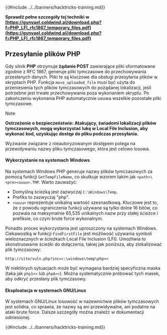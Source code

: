 {{#include ../../banners/hacktricks-training.md}}

**Sprawdź pełne szczegóły tej techniki w [https://gynvael.coldwind.pl/download.php?f=PHP_LFI_rfc1867_temporary_files.pdf](https://gynvael.coldwind.pl/download.php?f=PHP_LFI_rfc1867_temporary_files.pdf)**

## **Przesyłanie plików PHP**

Gdy silnik **PHP** otrzymuje **żądanie POST** zawierające pliki sformatowane zgodnie z RFC 1867, generuje pliki tymczasowe do przechowywania przesłanych danych. Pliki te są kluczowe dla obsługi przesyłania plików w skryptach PHP. Funkcja `move_uploaded_file` musi być użyta do przeniesienia tych plików tymczasowych do pożądanej lokalizacji, jeśli potrzebne jest trwałe przechowywanie poza wykonaniem skryptu. Po zakończeniu wykonania PHP automatycznie usuwa wszelkie pozostałe pliki tymczasowe.

> [!NOTE]
> **Ostrzeżenie o bezpieczeństwie: Atakujący, świadomi lokalizacji plików tymczasowych, mogą wykorzystać lukę w Local File Inclusion, aby wykonać kod, uzyskując dostęp do pliku podczas przesyłania.**

Wyzwanie związane z nieautoryzowanym dostępem polega na przewidywaniu nazwy pliku tymczasowego, która jest celowo losowa.

#### Wykorzystanie na systemach Windows

Na systemach Windows PHP generuje nazwy plików tymczasowych za pomocą funkcji `GetTempFileName`, co skutkuje wzorem takim jak `<path>\<pre><uuuu>.TMP`. Warto zauważyć:

- Domyślną ścieżką jest zazwyczaj `C:\Windows\Temp`.
- Prefiks to zazwyczaj "php".
- `<uuuu>` reprezentuje unikalną wartość szesnastkową. Kluczowe jest to, że z powodu ograniczenia funkcji używane są tylko dolne 16 bitów, co pozwala na maksymalnie 65,535 unikalnych nazw przy stałej ścieżce i prefiksie, co czyni brute force wykonalnym.

Ponadto proces wykorzystania jest uproszczony na systemach Windows. Ciekawostką w funkcji `FindFirstFile` jest możliwość używania symboli wieloznacznych w ścieżkach Local File Inclusion (LFI). Umożliwia to skonstruowanie ścieżki do dołączenia, takiej jak poniższa, aby zlokalizować plik tymczasowy:
```
http://site/vuln.php?inc=c:\windows\temp\php<<
```
W niektórych sytuacjach może być wymagana bardziej specyficzna maska (taka jak `php1<<` lub `phpA<<`). Można systematycznie próbować tych masek, aby odkryć przesłany plik tymczasowy.

#### Eksploatacja w systemach GNU/Linux

W systemach GNU/Linux losowość w nazewnictwie plików tymczasowych jest solidna, co sprawia, że nazwy są ani przewidywalne, ani podatne na ataki brute force. Dalsze szczegóły można znaleźć w dokumentacji odniesionej. 

{{#include ../../banners/hacktricks-training.md}}
